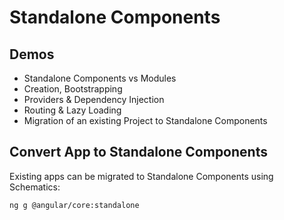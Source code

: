 # Standalone Components

## Demos

- Standalone Components vs Modules
- Creation, Bootstrapping 
- Providers & Dependency Injection
- Routing & Lazy Loading
- Migration of an existing Project to Standalone Components

## Convert App to Standalone Components

Existing apps can be migrated to Standalone Components using Schematics:

```
ng g @angular/core:standalone
```
